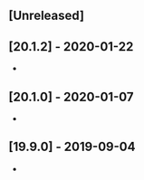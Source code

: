 ## [Unreleased]


## [20.1.2] - 2020-01-22
-

## [20.1.0] - 2020-01-07
-


## [19.9.0] - 2019-09-04
-
